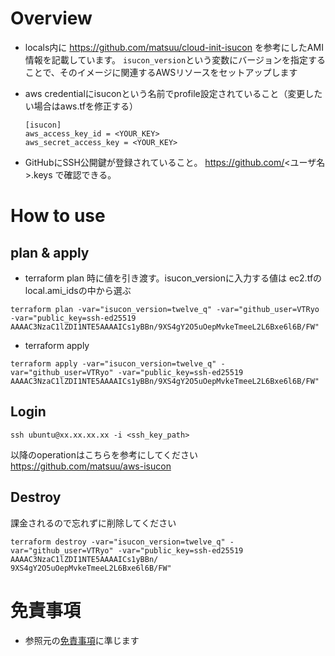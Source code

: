 # Overview

- locals内に https://github.com/matsuu/cloud-init-isucon を参考にしたAMI情報を記載しています。
 `isucon_version`という変数にバージョンを指定することで、そのイメージに関連するAWSリソースをセットアップします
- aws credentialにisuconという名前でprofile設定されていること（変更したい場合はaws.tfを修正する）

    ```
    [isucon]
    aws_access_key_id = <YOUR_KEY>
    aws_secret_access_key = <YOUR_KEY>
    ```
- GitHubにSSH公開鍵が登録されていること。 https://github.com/<ユーザ名>.keys で確認できる。

# How to use
 

## plan & apply

- terraform plan 時に値を引き渡す。isucon_versionに入力する値は ec2.tfの local.ami_idsの中から選ぶ

```
terraform plan -var="isucon_version=twelve_q" -var="github_user=VTRyo -var="public_key=ssh-ed25519 AAAAC3NzaC1lZDI1NTE5AAAAICs1yBBn/9XS4gY2O5uOepMvkeTmeeL2L6Bxe6l6B/FW" 
```

- terraform apply
```
terraform apply -var="isucon_version=twelve_q" -var="github_user=VTRyo" -var="public_key=ssh-ed25519 AAAAC3NzaC1lZDI1NTE5AAAAICs1yBBn/9XS4gY2O5uOepMvkeTmeeL2L6Bxe6l6B/FW"
```

## Login

```
ssh ubuntu@xx.xx.xx.xx -i <ssh_key_path>
```

以降のoperationはこちらを参考にしてください
https://github.com/matsuu/aws-isucon


## Destroy

課金されるので忘れずに削除してください

```
terraform destroy -var="isucon_version=twelve_q" -var="github_user=VTRyo" -var="public_key=ssh-ed25519 AAAAC3NzaC1lZDI1NTE5AAAAICs1yBBn/    9XS4gY2O5uOepMvkeTmeeL2L6Bxe6l6B/FW"
```

# 免責事項

* 参照元の[免責事項](https://github.com/matsuu/aws-isucon)に準じます
